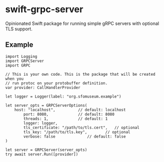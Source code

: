 # swift-grpc-server

Opinionated Swift package for running simple gRPC servers with optional TLS support.

## Example

```
import Logging
import GRPCServer
import GRPC

// This is your own code. This is the package that will be created when you
// run protoc on your protobuffer definition.
var provider: CallHandlerProvider

let logger = Logger(label: "org.sfomuseum.example")

let server_opts = GRPCServerOptions(
	host: "localhost",			// default: localhost
        port: 8080,				// default: 8080
        threads: 1,				// default: 1
        logger: logger,
        tls_certificate: "/path/to/tls.cert",	// optional
        tls_key: "/path/to/tls.key",		// optional
        verbose: false				// default: false
)
      
let server = GRPCServer(server_opts)
try await server.Run([provider])
```